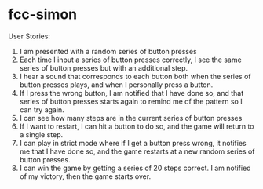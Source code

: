 # fcc-simon
User Stories:
1. I am presented with a random series of button presses
2. Each time I input a series of button presses correctly, I see the same series of button presses but with an additional step.
3. I hear a sound that corresponds to each button both when the series of button presses plays, and when I personally press a button.
4. If I press the wrong button, I am notified that I have done so, and that series of button presses starts again to remind me of the pattern so I can try again.
5. I can see how many steps are in the current series of button presses
6. If I want to restart, I can hit a button to do so, and the game will return to a single step.
7. I can play in strict mode where if I get a button press wrong, it notifies me that I have done so, and the game restarts at a new random series of button presses.
8. I can win the game by getting a series of 20 steps correct.  I am notified of my victory, then the game starts over.
